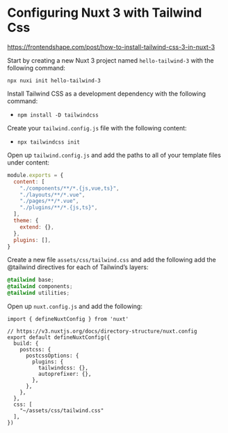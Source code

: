 # Configuring Nuxt 3 with Tailwind Css



https://frontendshape.com/post/how-to-install-tailwind-css-3-in-nuxt-3

Start by creating a new Nuxt 3 project named `hello-tailwind-3` with the following command:

```
npx nuxi init hello-tailwind-3
```

Install Tailwind CSS as a development dependency with the following command:

- `npm install -D tailwindcss`

Create your `tailwind.config.js` file with the following content:

- `npx tailwindcss init`

Open up `tailwind.config.js` and add the paths to all of your template files under content:

```js
module.exports = {
  content: [
    "./components/**/*.{js,vue,ts}",
    "./layouts/**/*.vue",
    "./pages/**/*.vue",
    "./plugins/**/*.{js,ts}",
  ],
  theme: {
    extend: {},
  },
  plugins: [],
}
```

Create a new file `assets/css/tailwind.css` and add the following add the @tailwind directives for each of Tailwind’s layers:

```css
@tailwind base;
@tailwind components;
@tailwind utilities;
```

Open up `nuxt.config.js` and add the following:

```tsx
import { defineNuxtConfig } from 'nuxt'

// https://v3.nuxtjs.org/docs/directory-structure/nuxt.config
export default defineNuxtConfig({
  build: {
    postcss: {
      postcssOptions: {
        plugins: {
          tailwindcss: {},
          autoprefixer: {},
        },
      },
    },
  },
  css: [
    "~/assets/css/tailwind.css"
  ],
})
```
